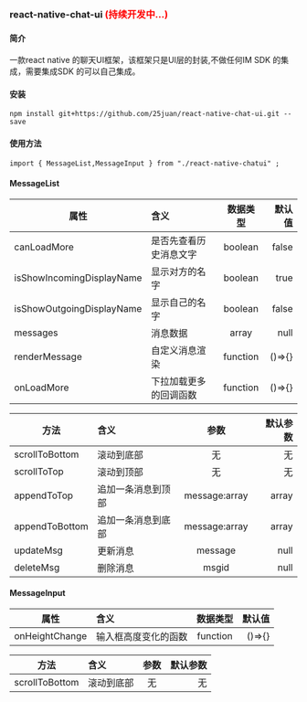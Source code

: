 ### react-native-chat-ui <span style="color:red">(持续开发中...)<span>

#### 简介
一款react native 的聊天UI框架，该框架只是UI层的封装,不做任何IM SDK 的集成，需要集成SDK 的可以自己集成。

#### 安装
`npm install git+https://github.com/25juan/react-native-chat-ui.git --save`

#### 使用方法
```
import { MessageList,MessageInput } from "./react-native-chatui" ;
```

#### MessageList

| 属性   | 含义   |      数据类型      |  默认值 |
|----------|:----------|:-------------:|------:|
| canLoadMore |是否先查看历史消息文字|  boolean | false |
| isShowIncomingDisplayName |显示对方的名字|  boolean | true |
| isShowOutgoingDisplayName |显示自己的名字|  boolean | false |
| messages |消息数据|    array   |   null |
| renderMessage|自定义消息渲染 |    function   |   ()=>{} |
| onLoadMore|下拉加载更多的回调函数 |    function   |   ()=>{} |

| 方法   | 含义   |      参数      |  默认参数 |
|----------|:----------|:-------------:|------:|
| scrollToBottom |滚动到底部|  无 | 无 |
| scrollToTop |滚动到顶部|  无 | 无 |
| appendToTop |追加一条消息到顶部|  message:array | array  |
| appendToBottom |追加一条消息到底部|    message:array   |   array |
| updateMsg |更新消息|    message   |   null |
| deleteMsg |删除消息|    msgid   |   null |


#### MessageInput

| 属性   | 含义   |      数据类型      |  默认值 |
|----------|:----------|:-------------:|------:|
| onHeightChange | 输入框高度变化的函数  |  function | ()=>{} |


| 方法   | 含义   |      参数      |  默认参数 |
|----------|:----------|:-------------:|------:|
| scrollToBottom |滚动到底部|  无 | 无 |










